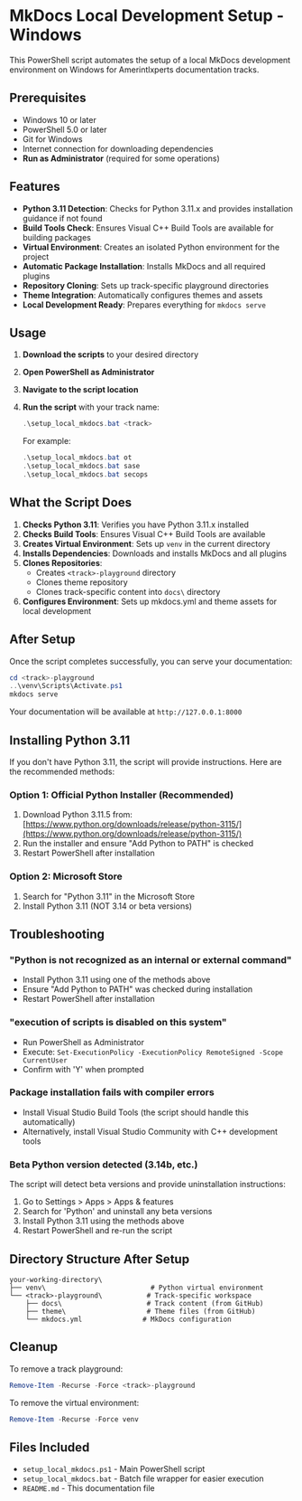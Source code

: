 # MkDocs Local Development Setup - Windows

This PowerShell script automates the setup of a local MkDocs development environment on Windows for Amerintlxperts documentation tracks.

## Prerequisites

- Windows 10 or later
- PowerShell 5.0 or later
- Git for Windows
- Internet connection for downloading dependencies
- **Run as Administrator** (required for some operations)

## Features

- **Python 3.11 Detection**: Checks for Python 3.11.x and provides installation guidance if not found
- **Build Tools Check**: Ensures Visual C++ Build Tools are available for building packages
- **Virtual Environment**: Creates an isolated Python environment for the project
- **Automatic Package Installation**: Installs MkDocs and all required plugins
- **Repository Cloning**: Sets up track-specific playground directories
- **Theme Integration**: Automatically configures themes and assets
- **Local Development Ready**: Prepares everything for `mkdocs serve`

## Usage

1. **Download the scripts** to your desired directory
2. **Open PowerShell as Administrator**
3. **Navigate to the script location**
4. **Run the script** with your track name:

   ```powershell
   .\setup_local_mkdocs.bat <track>
   ```
   
   For example:
   ```powershell
   .\setup_local_mkdocs.bat ot
   .\setup_local_mkdocs.bat sase
   .\setup_local_mkdocs.bat secops
   ```

## What the Script Does

1. **Checks Python 3.11**: Verifies you have Python 3.11.x installed
2. **Checks Build Tools**: Ensures Visual C++ Build Tools are available
3. **Creates Virtual Environment**: Sets up `venv` in the current directory
4. **Installs Dependencies**: Downloads and installs MkDocs and all plugins
5. **Clones Repositories**: 
   - Creates `<track>-playground` directory
   - Clones theme repository
   - Clones track-specific content into `docs\` directory
6. **Configures Environment**: Sets up mkdocs.yml and theme assets for local development

## After Setup

Once the script completes successfully, you can serve your documentation:

```powershell
cd <track>-playground
..\venv\Scripts\Activate.ps1
mkdocs serve
```

Your documentation will be available at `http://127.0.0.1:8000`

## Installing Python 3.11

If you don't have Python 3.11, the script will provide instructions. Here are the recommended methods:

### Option 1: Official Python Installer (Recommended)

1. Download Python 3.11.5 from: [https://www.python.org/downloads/release/python-3115/](https://www.python.org/downloads/release/python-3115/)
2. Run the installer and ensure "Add Python to PATH" is checked
3. Restart PowerShell after installation

### Option 2: Microsoft Store

1. Search for "Python 3.11" in the Microsoft Store
2. Install Python 3.11 (NOT 3.14 or beta versions)

## Troubleshooting

### "Python is not recognized as an internal or external command"

- Install Python 3.11 using one of the methods above
- Ensure "Add Python to PATH" was checked during installation
- Restart PowerShell after installation

### "execution of scripts is disabled on this system"

- Run PowerShell as Administrator
- Execute: `Set-ExecutionPolicy -ExecutionPolicy RemoteSigned -Scope CurrentUser`
- Confirm with 'Y' when prompted

### Package installation fails with compiler errors

- Install Visual Studio Build Tools (the script should handle this automatically)
- Alternatively, install Visual Studio Community with C++ development tools

### Beta Python version detected (3.14b, etc.)

The script will detect beta versions and provide uninstallation instructions:

1. Go to Settings > Apps > Apps & features
2. Search for 'Python' and uninstall any beta versions
3. Install Python 3.11 using the methods above
4. Restart PowerShell and re-run the script

## Directory Structure After Setup

```
your-working-directory\
├── venv\                          # Python virtual environment
└── <track>-playground\           # Track-specific workspace
    ├── docs\                     # Track content (from GitHub)
    ├── theme\                    # Theme files (from GitHub)
    └── mkdocs.yml               # MkDocs configuration
```

## Cleanup

To remove a track playground:
```powershell
Remove-Item -Recurse -Force <track>-playground
```

To remove the virtual environment:
```powershell
Remove-Item -Recurse -Force venv
```

## Files Included

- `setup_local_mkdocs.ps1` - Main PowerShell script
- `setup_local_mkdocs.bat` - Batch file wrapper for easier execution
- `README.md` - This documentation file
